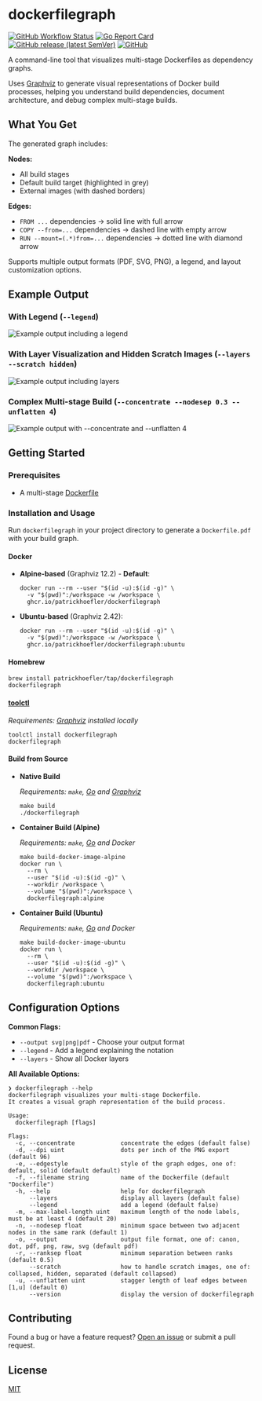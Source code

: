 # dockerfilegraph

[![GitHub Workflow Status](https://img.shields.io/github/actions/workflow/status/patrickhoefler/dockerfilegraph/ci.yml?branch=main)](https://github.com/patrickhoefler/dockerfilegraph/actions/workflows/ci.yml?query=branch%3Amain)
[![Go Report Card](https://goreportcard.com/badge/github.com/patrickhoefler/dockerfilegraph)](https://goreportcard.com/report/github.com/patrickhoefler/dockerfilegraph)
[![GitHub release (latest SemVer)](https://img.shields.io/github/v/release/patrickhoefler/dockerfilegraph)](https://github.com/patrickhoefler/dockerfilegraph/releases/latest)
[![GitHub](https://img.shields.io/github/license/patrickhoefler/dockerfilegraph)](https://github.com/patrickhoefler/dockerfilegraph/blob/main/LICENSE)

A command-line tool that visualizes multi-stage Dockerfiles as dependency graphs.

Uses [Graphviz](https://graphviz.org/) to generate visual representations of Docker build processes, helping you understand build dependencies, document architecture, and debug complex multi-stage builds.

## What You Get

The generated graph includes:

**Nodes:**

- All build stages
- Default build target (highlighted in grey)
- External images (with dashed borders)

**Edges:**

- `FROM ...` dependencies → solid line with full arrow
- `COPY --from=...` dependencies → dashed line with empty arrow
- `RUN --mount=(.*)from=...` dependencies → dotted line with diamond arrow

Supports multiple output formats (PDF, SVG, PNG), a legend, and layout customization options.

## Example Output

### With Legend (`--legend`)

![Example output including a legend](./examples/images/Dockerfile-legend.svg)

### With Layer Visualization and Hidden Scratch Images (`--layers --scratch hidden`)

![Example output including layers](./examples/images/Dockerfile-layers.svg)

### Complex Multi-stage Build (`--concentrate --nodesep 0.3 --unflatten 4`)

![Example output with `--concentrate` and `--unflatten 4`](./examples/images/Dockerfile-large.svg)

## Getting Started

### Prerequisites

- A multi-stage [Dockerfile](https://docs.docker.com/engine/reference/builder/)

### Installation and Usage

Run `dockerfilegraph` in your project directory to generate a `Dockerfile.pdf` with your build graph.

#### Docker

- **Alpine-based** (Graphviz 12.2) - **Default**:

  ```shell
  docker run --rm --user "$(id -u):$(id -g)" \
    -v "$(pwd)":/workspace -w /workspace \
    ghcr.io/patrickhoefler/dockerfilegraph
  ```

- **Ubuntu-based** (Graphviz 2.42):

  ```shell
  docker run --rm --user "$(id -u):$(id -g)" \
    -v "$(pwd)":/workspace -w /workspace \
    ghcr.io/patrickhoefler/dockerfilegraph:ubuntu
  ```

#### Homebrew

```shell
brew install patrickhoefler/tap/dockerfilegraph
dockerfilegraph
```

#### [toolctl](https://github.com/toolctl/toolctl)

*Requirements: [Graphviz](https://graphviz.org/) installed locally*

```shell
toolctl install dockerfilegraph
dockerfilegraph
```

#### Build from Source

- **Native Build**

  *Requirements: `make`, [Go](https://go.dev/) and [Graphviz](https://graphviz.org/)*

  ```shell
  make build
  ./dockerfilegraph
  ```

- **Container Build (Alpine)**

  *Requirements: `make`, [Go](https://go.dev/) and Docker*

  ```shell
  make build-docker-image-alpine
  docker run \
    --rm \
    --user "$(id -u):$(id -g)" \
    --workdir /workspace \
    --volume "$(pwd)":/workspace \
    dockerfilegraph:alpine
  ```

- **Container Build (Ubuntu)**

  *Requirements: `make`, [Go](https://go.dev/) and Docker*

  ```shell
  make build-docker-image-ubuntu
  docker run \
    --rm \
    --user "$(id -u):$(id -g)" \
    --workdir /workspace \
    --volume "$(pwd)":/workspace \
    dockerfilegraph:ubuntu
  ```

## Configuration Options

**Common Flags:**

- `--output svg|png|pdf` - Choose your output format
- `--legend` - Add a legend explaining the notation
- `--layers` - Show all Docker layers

**All Available Options:**

```text
❯ dockerfilegraph --help
dockerfilegraph visualizes your multi-stage Dockerfile.
It creates a visual graph representation of the build process.

Usage:
  dockerfilegraph [flags]

Flags:
  -c, --concentrate             concentrate the edges (default false)
  -d, --dpi uint                dots per inch of the PNG export (default 96)
  -e, --edgestyle               style of the graph edges, one of: default, solid (default default)
  -f, --filename string         name of the Dockerfile (default "Dockerfile")
  -h, --help                    help for dockerfilegraph
      --layers                  display all layers (default false)
      --legend                  add a legend (default false)
  -m, --max-label-length uint   maximum length of the node labels, must be at least 4 (default 20)
  -n, --nodesep float           minimum space between two adjacent nodes in the same rank (default 1)
  -o, --output                  output file format, one of: canon, dot, pdf, png, raw, svg (default pdf)
  -r, --ranksep float           minimum separation between ranks (default 0.5)
      --scratch                 how to handle scratch images, one of: collapsed, hidden, separated (default collapsed)
  -u, --unflatten uint          stagger length of leaf edges between [1,u] (default 0)
      --version                 display the version of dockerfilegraph
```

## Contributing

Found a bug or have a feature request? [Open an issue](https://github.com/patrickhoefler/dockerfilegraph/issues) or submit a pull request.

## License

[MIT](https://github.com/patrickhoefler/dockerfilegraph/blob/main/LICENSE)
